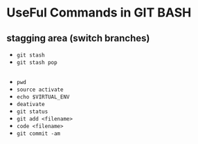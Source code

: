 # UseFul Commands in GIT BASH

## stagging area (switch branches)

-   `git stash`
-   `git stash pop`

##

-   `pwd`
-   `source activate`
-   `echo $VIRTUAL_ENV`
-   `deativate`
-   `git status`
-   `git add <filename>`
-   `code <filename>`
-   `git commit -am`
